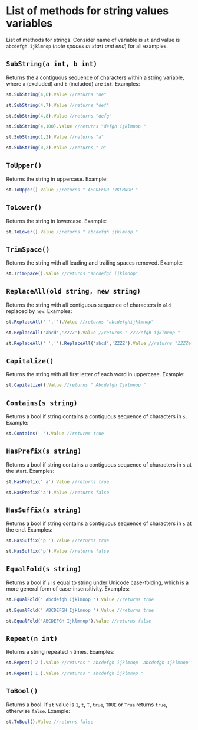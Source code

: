 # List of methods for string values variables

List of methods for strings. Consider name of variable is `st` and value is ` abcdefgh ijklmnop ` (*note spaces at start and end*) for all examples.

## `SubString(a int, b int)`

Returns the a contiguous sequence of characters within a string variable, where `a` (excluded) and `b` (included) are `int`. Examples:

```javascript
st.SubString(4,6).Value //returns "de"
```

```javascript
st.SubString(4,7).Value //returns "def"
```

```javascript
st.SubString(4,8).Value //returns "defg"
```

```javascript
st.SubString(4,100).Value //returns "defgh ijklmnop "
```

```javascript
st.SubString(1,2).Value //returns "a"
```

```javascript
st.SubString(0,2).Value //returns " a"
```

## `ToUpper()`

Returns the string in uppercase. Example:

```javascript
st.ToUpper().Value //returns " ABCDEFGH IJKLMNOP "
```

## `ToLower()`

Returns the string in lowercase. Example:

```javascript
st.ToLower().Value //returns " abcdefgh ijklmnop "
```

## `TrimSpace()`

Returns the string with all leading and trailing spaces removed. Example:

```javascript
st.TrimSpace().Value //returns "abcdefgh ijklmnop"
```

## `ReplaceAll(old string, new string)`

Returns the string with all contiguous sequence of characters in `old` replaced by `new`. Examples:

```javascript
st.ReplaceAll(' ','').Value //returns "abcdefghijklmnop"
```

```javascript
st.ReplaceAll('abcd','ZZZZ').Value //returns " ZZZZefgh ijklmnop "
```

```javascript
st.ReplaceAll(' ','').ReplaceAll('abcd','ZZZZ').Value //returns "ZZZZefghijklmnop"
```

## `Capitalize()`

Returns the string with all first letter of each word in uppercase. Example:

```javascript
st.Capitalize().Value //returns " Abcdefgh Ijklmnop "
```

## `Contains(s string)`

Returns a bool if string contains a contiguous sequence of characters in `s`. Example:

```javascript
st.Contains(' ').Value //returns true
```

## `HasPrefix(s string)`

Returns a bool if string contains a contiguous sequence of characters in `s` at the start. Examples:

```javascript
st.HasPrefix(' a').Value //returns true
```

```javascript
st.HasPrefix('a').Value //returns false
```

## `HasSuffix(s string)`

Returns a bool if string contains a contiguous sequence of characters in `s` at the end. Examples:

```javascript
st.HasSuffix('p ').Value //returns true
```

```javascript
st.HasSuffix('p').Value //returns false
```

## `EqualFold(s string)`

Returns a bool if `s` is equal to string under Unicode case-folding, which is a more general form of case-insensitivity. Examples:

```javascript
st.EqualFold(' Abcdefgh Ijklmnop ').Value //returns true
```

```javascript
st.EqualFold(' ABCDEFGH Ijklmnop ').Value //returns true
```

```javascript
st.EqualFold('ABCDEFGH Ijklmnop').Value //returns false
```

## `Repeat(n int)`

Returns a string repeated `n` times. Examples:

```javascript
st.Repeat('2').Value //returns " abcdefgh ijklmnop  abcdefgh ijklmnop "
```

```javascript
st.Repeat('1').Value //returns " abcdefgh ijklmnop "
```

## `ToBool()`

Returns a bool. If `st` value is `1`, `t`, `T`, `true`, `TRUE` or `True` returns `true`, otherwise `false`. Example:

```javascript
st.ToBool().Value //returns false
```